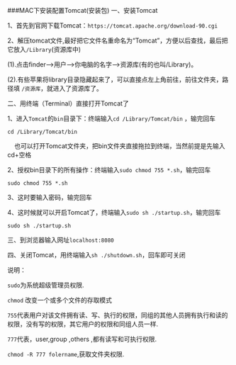 ###MAC下安装配置Tomcat(安装包)
一、安装Tomcat

1、首先到官网下载Tomcat：`https://tomcat.apache.org/download-90.cgi`

2、解压tomcat文件,最好把它文件名重命名为“Tomcat”，方便以后查找，最后把它放入`/Library`(资源库中)

(1).点击finder-->用户-->你电脑的名字-->资源库(有的也叫/Library)。

(2).有些苹果将library目录隐藏起来了，可以直接点左上角前往，前往文件夹，路径填 `/资源库`，就进入了资源库了。

二、用终端（Terminal）直接打开Tomcat了

1、进入`Tomcat`的`bin`目录下：终端输入`cd /Library/Tomcat/bin` ，输完回车

`cd /Library/Tomcat/bin`

    也可以打开Tomcat文件夹，把bin文件夹直接拖拉到终端，当然前提是先输入cd+空格

2、授权bin目录下的所有操作：终端输入`sudo chmod 755 *.sh`，输完回车

`sudo chmod 755 *.sh`

3、这时要输入密码，输完回车

4、这时候就可以开启Tomcat了，终端输入`sudo sh ./startup.sh`，输完回车

`sudo sh ./startup.sh`

三、到浏览器输入网址`localhost:8080`

四、关闭Tomcat，用终端输入`sh ./shutdown.sh`，回车即可关闭

说明：

`sudo`为系统超级管理员权限.

`chmod` 改变一个或多个文件的存取模式

`755`代表用户对该文件拥有读、写、执行的权限，同组的其他人员拥有执行和读的权限，没有写的权限，其它用户的权限和同组人员一样.

`777`代表，user,group ,others ,都有读写和可执行权限.

`chmod -R 777 folername`,获取文件夹权限.

